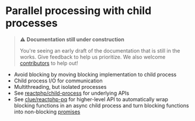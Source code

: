 # Parallel processing with child processes

> ⚠️ **Documentation still under construction**
>
> You're seeing an early draft of the documentation that is still in the works.
> Give feedback to help us prioritize.
> We also welcome [contributors](../getting-started/community.md) to help out!

* Avoid blocking by moving blocking implementation to child process
* Child process I/O for communication
* Multithreading, but isolated processes
* See [reactphp/child-process](https://reactphp.org/child-process/) for underlying APIs
* See [clue/reactphp-pq](https://github.com/clue/reactphp-pq) for higher-level API to automatically wrap blocking functions in an async child process and turn blocking functions into non-blocking [promises](promises.md)
